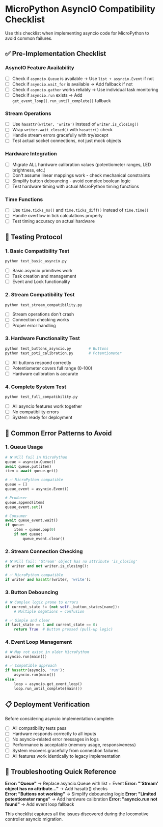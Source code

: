 # MicroPython AsyncIO Compatibility Checklist

Use this checklist when implementing asyncio code for MicroPython to avoid common failures.

## ✅ Pre-Implementation Checklist

### AsyncIO Feature Availability
- [ ] Check if `asyncio.Queue` is available → Use `list + asyncio.Event` if not
- [ ] Check if `asyncio.wait_for` is available → Add fallback if not  
- [ ] Check if `asyncio.gather` works reliably → Use individual task monitoring
- [ ] Check if `asyncio.run` exists → Add `get_event_loop().run_until_complete()` fallback

### Stream Operations
- [ ] Use `hasattr(writer, 'write')` instead of `writer.is_closing()`
- [ ] Wrap `writer.wait_closed()` with `hasattr()` check
- [ ] Handle stream errors gracefully with try/except
- [ ] Test actual socket connections, not just mock objects

### Hardware Integration
- [ ] Migrate ALL hardware calibration values (potentiometer ranges, LED brightness, etc.)
- [ ] Don't assume linear mappings work - check mechanical constraints
- [ ] Simplify button debouncing - avoid complex boolean logic
- [ ] Test hardware timing with actual MicroPython timing functions

### Time Functions
- [ ] Use `time.ticks_ms()` and `time.ticks_diff()` instead of `time.time()`
- [ ] Handle overflow in tick calculations properly
- [ ] Test timing accuracy on actual hardware

## 🧪 Testing Protocol

### 1. Basic Compatibility Test
```bash
python test_basic_asyncio.py
```
- [ ] Basic asyncio primitives work
- [ ] Task creation and management
- [ ] Event and Lock functionality

### 2. Stream Compatibility Test  
```bash
python test_stream_compatibility.py
```
- [ ] Stream operations don't crash
- [ ] Connection checking works
- [ ] Proper error handling

### 3. Hardware Functionality Test
```bash
python test_buttons_asyncio.py        # Buttons
python test_poti_calibration.py       # Potentiometer  
```
- [ ] All buttons respond correctly
- [ ] Potentiometer covers full range (0-100)
- [ ] Hardware calibration is accurate

### 4. Complete System Test
```bash
python test_full_compatibility.py
```
- [ ] All asyncio features work together
- [ ] No compatibility errors
- [ ] System ready for deployment

## 🚨 Common Error Patterns to Avoid

### 1. Queue Usage
```python
# ❌ Will fail in MicroPython
queue = asyncio.Queue()
await queue.put(item)
item = await queue.get()

# ✅ MicroPython compatible
queue = []
queue_event = asyncio.Event()

# Producer
queue.append(item)
queue_event.set()

# Consumer
await queue_event.wait()
if queue:
    item = queue.pop(0)
    if not queue:
        queue_event.clear()
```

### 2. Stream Connection Checking
```python
# ❌ Will fail: 'Stream' object has no attribute 'is_closing'
if writer and not writer.is_closing():

# ✅ MicroPython compatible
if writer and hasattr(writer, 'write'):
```

### 3. Button Debouncing
```python
# ❌ Complex logic prone to errors
if current_state != (not self._button_states[name]):
    # Multiple negations = confusion

# ✅ Simple and clear
if last_state == 1 and current_state == 0:
    return True  # Button pressed (pull-up logic)
```

### 4. Event Loop Management
```python
# ❌ May not exist in older MicroPython
asyncio.run(main())

# ✅ Compatible approach
if hasattr(asyncio, 'run'):
    asyncio.run(main())
else:
    loop = asyncio.get_event_loop()
    loop.run_until_complete(main())
```

## 📋 Deployment Verification

Before considering asyncio implementation complete:

- [ ] All compatibility tests pass
- [ ] Hardware responds correctly to all inputs
- [ ] No asyncio-related error messages in logs
- [ ] Performance is acceptable (memory usage, responsiveness)
- [ ] System recovers gracefully from connection failures
- [ ] All features work identically to legacy implementation

## 🔄 Troubleshooting Quick Reference

**Error: "Queue"** → Replace asyncio.Queue with list + Event
**Error: "'Stream' object has no attribute..."** → Add hasattr() checks  
**Error: "Buttons not working"** → Simplify debouncing logic
**Error: "Limited potentiometer range"** → Add hardware calibration
**Error: "asyncio.run not found"** → Add event loop fallback

This checklist captures all the issues discovered during the locomotive controller asyncio migration.
